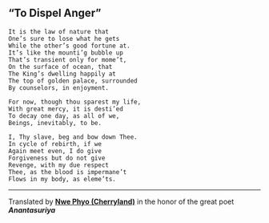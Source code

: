 ## “To Dispel Anger”

	It is the law of nature that
	One’s sure to lose what he gets
	While the other’s good fortune at.
	It’s like the mounti’g bubble up
	That’s transient only for mome’t,
	On the surface of ocean, that
	The King’s dwelling happily at
	The top of golden palace, surrounded
	By counselors, in enjoyment.

	For now, though thou sparest my life,
	With great mercy, it is desti’ed
	To decay one day, as all of we,
	Beings, inevitably, to be.

	I, Thy slave, beg and bow down Thee.
	In cycle of rebirth, if we
	Again meet even, I do give
	Forgiveness but do not give
	Revenge, with my due respect
	Thee, as the blood is impermane’t
	Flows in my body, as eleme’ts.

----
Translated by **[Nwe Phyo (Cherryland)](AUTHOR.md)**
in the honor of the great poet ***Anantasuriya***